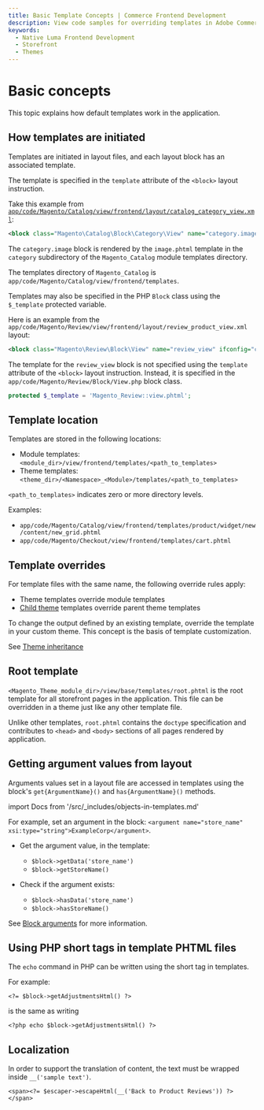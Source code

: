 ```yaml
---
title: Basic Template Concepts | Commerce Frontend Development
description: View code samples for overriding templates in Adobe Commerce and Magento Open Source themes.
keywords:
  - Native Luma Frontend Development
  - Storefront
  - Themes
---
```


# Basic concepts

This topic explains how default templates work in the application.

## How templates are initiated

Templates are initiated in layout files, and
each layout block has an associated template.

The template is specified in the `template` attribute of the `<block>` layout instruction.

Take this example from [`app/code/Magento/Catalog/view/frontend/layout/catalog_category_view.xml`]:

```xml
<block class="Magento\Catalog\Block\Category\View" name="category.image" template="Magento_Catalog::category/image.phtml">
```

The `category.image` block is rendered by the `image.phtml` template in the `category` subdirectory of the `Magento_Catalog` module templates directory.

The templates directory of `Magento_Catalog` is `app/code/Magento/Catalog/view/frontend/templates`.

Templates may also be specified in the PHP `Block` class using the `$_template` protected variable.

Here is an example from the `app/code/Magento/Review/view/frontend/layout/review_product_view.xml` layout:

```xml
<block class="Magento\Review\Block\View" name="review_view" ifconfig="catalog/review/active"/>
```

The template for the `review_view` block is not specified using the `template` attribute of the `<block>` layout instruction. Instead, it is specified in the `app/code/Magento/Review/Block/View.php` block class.

```php
protected $_template = 'Magento_Review::view.phtml';
```

## Template location

 Templates are stored in the following locations:

*  Module templates: `<module_dir>/view/frontend/templates/<path_to_templates>`
*  Theme templates: `<theme_dir>/<Namespace>_<Module>/templates/<path_to_templates>`

`<path_to_templates>` indicates zero or more directory levels.

Examples:

*  `app/code/Magento/Catalog/view/frontend/templates/product/widget/new/content/new_grid.phtml`
*  `app/code/Magento/Checkout/view/frontend/templates/cart.phtml`

## Template overrides

For template files with the same name, the following override rules apply:

*  Theme templates override module templates
*  [Child theme] templates override parent theme templates

To change the output defined by an existing template, override the template in your custom theme.
This concept is the basis of template customization.

See [Theme inheritance]

## Root template

`<Magento_Theme_module_dir>/view/base/templates/root.phtml` is the root template for all storefront pages in the application.
This file can be overridden in a theme just like any other template file.

Unlike other templates, `root.phtml` contains the `doctype` specification and contributes to `<head>` and `<body>` sections of all pages rendered by application.

## Getting argument values from layout

Arguments values set in a layout file are accessed in templates using the block's `get{ArgumentName}()` and `has{ArgumentName}()` methods.

import Docs from '/src/_includes/objects-in-templates.md'

For example, set an argument in the block: `<argument name="store_name" xsi:type="string">ExampleCorp</argument>`.

*  Get the argument value, in the template:

   *  `$block->getData('store_name')`
   *  `$block->getStoreName()`

*  Check if the argument exists:

   *  `$block->hasData('store_name')`
   *  `$block->hasStoreName()`

See [Block arguments] for more information.

## Using PHP short tags in template PHTML files

The `echo` command in PHP can be written using the short tag in templates.

For example:

```phtml
<?= $block->getAdjustmentsHtml() ?>
```

is the same as writing

```phtml
<?php echo $block->getAdjustmentsHtml() ?>
```

## Localization

In order to support the translation of content, the text must be wrapped inside `__('sample text')`.

```phtml
<span><?= $escaper->escapeHtml(__('Back to Product Reviews')) ?></span>
```

[`app/code/Magento/Catalog/view/frontend/layout/catalog_category_view.xml`]: https://github.com/magento/magento2/blob/2.4/app/code/Magento/Catalog/view/frontend/layout/catalog_category_view.xml
[Child theme]: ../themes/inheritance.md
[Theme inheritance]: ../themes/inheritance.md#override-templates
[Block arguments]: ../layouts/xml-instructions.md#argument
